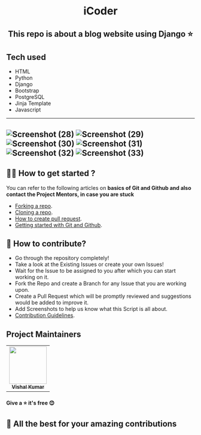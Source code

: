 
<h1 style="text-align: center;">iCoder</h1>

 <h2 align='center'>This repo is about a blog website using Django
⭐</h2>

## Tech used
* HTML
* Python
* Django
* Bootstrap
* PostgreSQL
* Jinja Template
* Javascript
---
![Screenshot (28)](https://github.com/kvishalrj/iCoder/assets/102026258/34f49f2f-ed8b-4d4e-9883-06234f3fa529)
![Screenshot (29)](https://github.com/kvishalrj/iCoder/assets/102026258/dff81f4f-e5b6-4dd8-a9e6-19c3270013a6)
![Screenshot (30)](https://github.com/kvishalrj/iCoder/assets/102026258/005a56aa-b30e-4ab4-9f5d-74a5eda8c220)
![Screenshot (31)](https://github.com/kvishalrj/iCoder/assets/102026258/3e748eea-c49f-415a-88c2-aad5aeb1758e)
![Screenshot (32)](https://github.com/kvishalrj/iCoder/assets/102026258/41b0570b-fd29-41ea-b3d1-8e463d0ce4b9)
![Screenshot (33)](https://github.com/kvishalrj/iCoder/assets/102026258/636f7ec6-97b9-4262-b897-b7ee0ea48de5)
---

## 👨‍💻 How to get started ?
You can refer to the following articles on **basics of Git and Github and also contact the Project Mentors, in case you are stuck**
* [Forking a repo](https://docs.github.com/en/get-started/quickstart/fork-a-repo).
* [Cloning a repo](https://docs.github.com/en/repositories/creating-and-managing-repositories/cloning-a-repository).
* [How to create pull request](https://opensource.com/article/19/7/create-pull-request-github).
* [Getting started with Git and Github](https://youtu.be/apGV9Kg7ics?feature=shared).

 ## 📝 How to contribute?
 * Go through the repository completely!
 * Take a look at the Existing Issues or create your own Issues!
 * Wait for the Issue to be assigned to you after which you can start working on it.
 * Fork the Repo and create a Branch for any Issue that you are working upon.
 * Create a Pull Request which will be promptly reviewed and suggestions would be added to improve it.
 * Add Screenshots to help us know what this Script is all about.
 * [Contribution Guidelines](https://github.com/kvishalrj/MyShop/blob/main/CONTRIBUTING.md).
   
 
## Project Maintainers
<table align="center">
	<tr >
    <td align="center">
            <a href="https://github.com/kvishalrj">
              <img src="https://avatars.githubusercontent.com/u/102026258?v=4" width="100px" alt=""/><br />
              <sub><b>Vishal Kumar</b></sub>
            </a>
   </td>
  </tr>
</table>

#### Give a ⭐ it's free 😊
## 🎉 All the best for your amazing contributions
